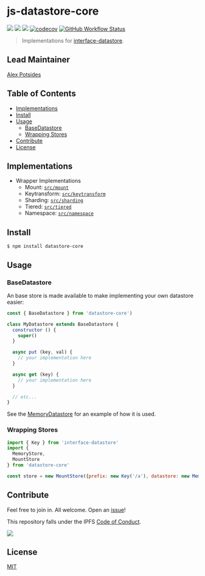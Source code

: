 # js-datastore-core <!-- omit in toc -->

[![](https://img.shields.io/badge/made%20by-Protocol%20Labs-blue.svg?style=flat-square)](http://ipn.io)
[![](https://img.shields.io/badge/project-IPFS-blue.svg?style=flat-square)](http://ipfs.io/)
[![](https://img.shields.io/badge/freenode-%23ipfs-blue.svg?style=flat-square)](http://webchat.freenode.net/?channels=%23ipfs)
[![codecov](https://img.shields.io/codecov/c/github/ipfs/js-datastore-core.svg?style=flat-square)](https://codecov.io/gh/ipfs/js-datastore-core)
[![GitHub Workflow Status](https://img.shields.io/github/workflow/status/ipfs/js-datastore-core/ci?label=ci&style=flat-square)](https://github.com/ipfs/js-datastore-core/actions?query=branch%3Amaster+workflow%3Aci+)

> Implementations for [interface-datastore](https://github.com/ipfs/js-ipfs-interfaces/packages/interface-datastore).

## Lead Maintainer <!-- omit in toc -->

[Alex Potsides](https://github.com/achingbrain)

## Table of Contents <!-- omit in toc -->

- [Implementations](#implementations)
- [Install](#install)
- [Usage](#usage)
  - [BaseDatastore](#basedatastore)
  - [Wrapping Stores](#wrapping-stores)
- [Contribute](#contribute)
- [License](#license)

## Implementations

- Wrapper Implementations
  - Mount: [`src/mount`](src/mount.js)
  - Keytransform: [`src/keytransform`](src/keytransform.js)
  - Sharding: [`src/sharding`](src/sharding.js)
  - Tiered: [`src/tiered`](src/tirered.js)
  - Namespace: [`src/namespace`](src/namespace.js)

## Install

```
$ npm install datastore-core
```

## Usage


### BaseDatastore

An base store is made available to make implementing your own datastore easier:

```javascript
const { BaseDatastore } from 'datastore-core')

class MyDatastore extends BaseDatastore {
  constructor () {
    super()
  }

  async put (key, val) {
    // your implementation here
  }

  async get (key) {
    // your implementation here
  }

  // etc...
}
```

See the [MemoryDatastore](./src/memory.js) for an example of how it is used.

### Wrapping Stores

```js
import { Key } from 'interface-datastore'
import {
  MemoryStore,
  MountStore
} from 'datastore-core'

const store = new MountStore({prefix: new Key('/a'), datastore: new MemoryStore()})
```

## Contribute

Feel free to join in. All welcome. Open an [issue](https://github.com/ipfs/js-ipfs-unixfs-importer/issues)!

This repository falls under the IPFS [Code of Conduct](https://github.com/ipfs/community/blob/master/code-of-conduct.md).

[![](https://cdn.rawgit.com/jbenet/contribute-ipfs-gif/master/img/contribute.gif)](https://github.com/ipfs/community/blob/master/CONTRIBUTING.md)

## License

[MIT](LICENSE)

